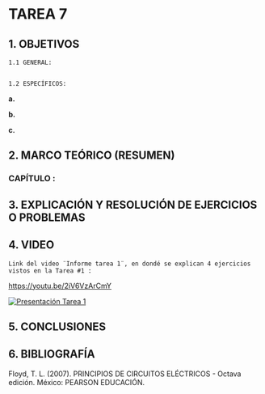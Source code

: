 # TAREA 7
## 1.	OBJETIVOS

	1.1	GENERAL: 


	1.2	ESPECÍFICOS:

**a.**	

**b.**	

**c.**	

## 2.	MARCO TEÓRICO (RESUMEN)

### CAPÍTULO : 


## 3.	EXPLICACIÓN Y RESOLUCIÓN DE EJERCICIOS O PROBLEMAS
	

## 4.	VIDEO
	
	Link del video ¨Informe tarea 1¨, en dondé se explican 4 ejercicios vistos en la Tarea #1 :
	
https://youtu.be/2iV6VzArCmY
	
	
[![Presentación Tarea 1](https://img.youtube.com/vi/2iV6VzArCmY/0.jpg)](https://www.youtube.com/watch?v=2iV6VzArCmY)
	
## 5.	CONCLUSIONES
        


## 6.	BIBLIOGRAFÍA

Floyd, T. L. (2007). PRINCIPIOS DE CIRCUITOS ELÉCTRICOS - Octava edición. México: PEARSON EDUCACIÓN.

